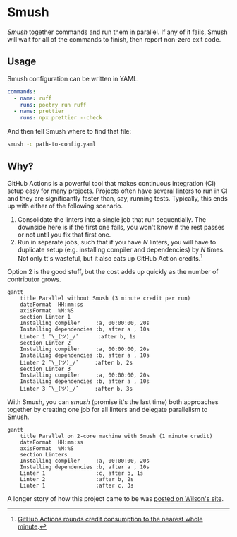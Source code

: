 # Smush

_Smush_ together commands and run them in parallel.
If any of it fails, Smush will wait for all of the commands to finish, then report non-zero exit code.

## Usage

Smush configuration can be written in YAML.

```yaml
commands:
  - name: ruff
    runs: poetry run ruff
  - name: prettier
    runs: npx prettier --check .
```

And then tell Smush where to find that file:

```sh
smush -c path-to-config.yaml
```

## Why?

GitHub Actions is a powerful tool that makes continuous integration (CI) setup easy for many projects.
Projects often have several linters to run in CI and they are significantly faster than, say, running tests.
Typically, this ends up with either of the following scenario.

1. Consolidate the linters into a single job that run sequentially. The downside here is if the first one fails, you won't know if the rest passes or not until you fix that first one.
1. Run in separate jobs, such that if you have _N_ linters, you will have to duplicate setup (e.g. installing compiler and dependencies) by _N_ times. Not only tt's wasteful, but it also eats up GitHub Action credits.[^1]

Option 2 is the good stuff, but the cost adds up quickly as the number of contributor grows.

```mermaid
gantt
    title Parallel without Smush (3 minute credit per run)
    dateFormat  HH:mm:ss
    axisFormat  %M:%S
    section Linter 1
    Installing compiler     :a, 00:00:00, 20s
    Installing dependencies :b, after a , 10s
    Linter 1 ¯\_(ツ)_/¯      :after b, 1s
    section Linter 2
    Installing compiler     :a, 00:00:00, 20s
    Installing dependencies :b, after a , 10s
    Linter 2 ¯\_(ツ)_/¯     :after b, 2s
    section Linter 3
    Installing compiler     :a, 00:00:00, 20s
    Installing dependencies :b, after a , 10s
    Linter 3 ¯\_(ツ)_/¯     :after b, 3s
```

With Smush, you can _smush_ (promise it's the last time) both approaches together by creating one job for all linters and delegate parallelism to Smush.

```mermaid
gantt
    title Parallel on 2-core machine with Smush (1 minute credit)
    dateFormat  HH:mm:ss
    axisFormat  %M:%S
    section Linters
    Installing compiler     :a, 00:00:00, 20s
    Installing dependencies :b, after a , 10s
    Linter 1                :c, after b, 1s
    Linter 2                :after b, 2s
    Linter 1                :after c, 3s
```

A longer story of how this project came to be was [posted on Wilson's site](https://husin.dev/smush/).

[^1]: [GitHub Actions rounds credit consumption to the nearest whole minute](https://docs.github.com/en/billing/managing-billing-for-github-actions/about-billing-for-github-actions#:~:text=GitHub%20rounds%20the%20minutes%20and%20partial%20minutes%20each%20job%20uses%20up%20to%20the%20nearest%20whole%20minute.).
